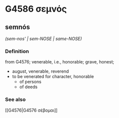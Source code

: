 # G4586 σεμνός

## semnós

_(sem-nos' | sem-NOSE | same-NOSE)_

### Definition

from G4576; venerable, i.e., honorable; grave, honest; 

- august, venerable, reverend
- to be venerated for character, honorable
  - of persons
  - of deeds

### See also

[[G4576|G4576 σέβομαι]]
